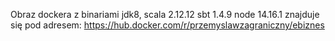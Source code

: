 
Obraz dockera z binariami jdk8, scala 2.12.12 sbt 1.4.9 node 14.16.1 znajduje się pod adresem: 
 https://hub.docker.com/r/przemyslawzagraniczny/ebiznes
